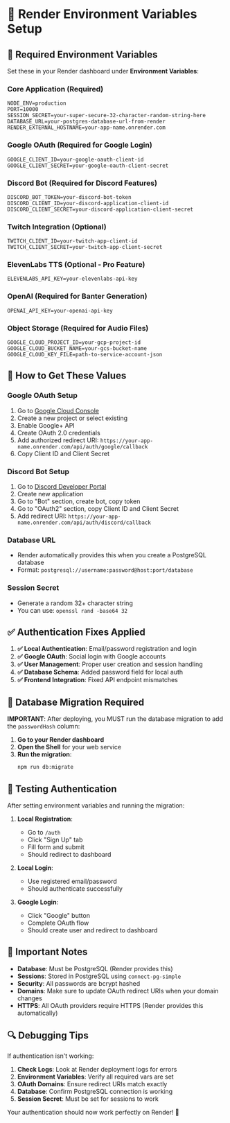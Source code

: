 # 🚀 Render Environment Variables Setup

## 🔧 **Required Environment Variables**

Set these in your Render dashboard under **Environment Variables**:

### **Core Application (Required)**
```
NODE_ENV=production
PORT=10000
SESSION_SECRET=your-super-secure-32-character-random-string-here
DATABASE_URL=your-postgres-database-url-from-render
RENDER_EXTERNAL_HOSTNAME=your-app-name.onrender.com
```

### **Google OAuth (Required for Google Login)**
```
GOOGLE_CLIENT_ID=your-google-oauth-client-id
GOOGLE_CLIENT_SECRET=your-google-oauth-client-secret
```

### **Discord Bot (Required for Discord Features)**
```
DISCORD_BOT_TOKEN=your-discord-bot-token
DISCORD_CLIENT_ID=your-discord-application-client-id
DISCORD_CLIENT_SECRET=your-discord-application-client-secret
```

### **Twitch Integration (Optional)**
```
TWITCH_CLIENT_ID=your-twitch-app-client-id
TWITCH_CLIENT_SECRET=your-twitch-app-client-secret
```

### **ElevenLabs TTS (Optional - Pro Feature)**
```
ELEVENLABS_API_KEY=your-elevenlabs-api-key
```

### **OpenAI (Required for Banter Generation)**
```
OPENAI_API_KEY=your-openai-api-key
```

### **Object Storage (Required for Audio Files)**
```
GOOGLE_CLOUD_PROJECT_ID=your-gcp-project-id
GOOGLE_CLOUD_BUCKET_NAME=your-gcs-bucket-name
GOOGLE_CLOUD_KEY_FILE=path-to-service-account-json
```

## 🔗 **How to Get These Values**

### **Google OAuth Setup**
1. Go to [Google Cloud Console](https://console.cloud.google.com/)
2. Create a new project or select existing
3. Enable Google+ API
4. Create OAuth 2.0 credentials
5. Add authorized redirect URI: `https://your-app-name.onrender.com/api/auth/google/callback`
6. Copy Client ID and Client Secret

### **Discord Bot Setup**
1. Go to [Discord Developer Portal](https://discord.com/developers/applications)
2. Create new application
3. Go to "Bot" section, create bot, copy token
4. Go to "OAuth2" section, copy Client ID and Client Secret
5. Add redirect URI: `https://your-app-name.onrender.com/api/auth/discord/callback`

### **Database URL**
- Render automatically provides this when you create a PostgreSQL database
- Format: `postgresql://username:password@host:port/database`

### **Session Secret**
- Generate a random 32+ character string
- You can use: `openssl rand -base64 32`

## ✅ **Authentication Fixes Applied**

1. **✅ Local Authentication**: Email/password registration and login
2. **✅ Google OAuth**: Social login with Google accounts  
3. **✅ User Management**: Proper user creation and session handling
4. **✅ Database Schema**: Added password field for local auth
5. **✅ Frontend Integration**: Fixed API endpoint mismatches

## 🔄 **Database Migration Required**

**IMPORTANT**: After deploying, you MUST run the database migration to add the `passwordHash` column:

1. **Go to your Render dashboard**
2. **Open the Shell** for your web service
3. **Run the migration**:
   ```bash
   npm run db:migrate
   ```

## 🔄 **Testing Authentication**

After setting environment variables and running the migration:

1. **Local Registration**: 
   - Go to `/auth`
   - Click "Sign Up" tab
   - Fill form and submit
   - Should redirect to dashboard

2. **Local Login**:
   - Use registered email/password
   - Should authenticate successfully

3. **Google Login**:
   - Click "Google" button
   - Complete OAuth flow
   - Should create user and redirect to dashboard

## 🚨 **Important Notes**

- **Database**: Must be PostgreSQL (Render provides this)
- **Sessions**: Stored in PostgreSQL using `connect-pg-simple`
- **Security**: All passwords are bcrypt hashed
- **Domains**: Make sure to update OAuth redirect URIs when your domain changes
- **HTTPS**: All OAuth providers require HTTPS (Render provides this automatically)

## 🔍 **Debugging Tips**

If authentication isn't working:

1. **Check Logs**: Look at Render deployment logs for errors
2. **Environment Variables**: Verify all required vars are set
3. **OAuth Domains**: Ensure redirect URIs match exactly
4. **Database**: Confirm PostgreSQL connection is working
5. **Session Secret**: Must be set for sessions to work

Your authentication should now work perfectly on Render! 🎉
